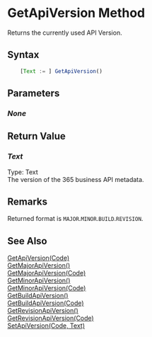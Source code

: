 # GetApiVersion Method
Returns the currently used API Version.

## Syntax
```javascript
    [Text := ] GetApiVersion()
```

## Parameters
### *None*

## Return Value
### *Text*
Type: Text<br/>
The version of the 365 business API metadata.

## Remarks
Returned format is `MAJOR`.`MINOR`.`BUILD`.`REVISION`.

## See Also
[GetApiVersion(Code)](./GetApiVersion2.md)<br />
[GetMajorApiVersion()](./GetMajorApiVersion1.md)<br />
[GetMajorApiVersion(Code)](./GetMajorApiVersion2.md)<br />
[GetMinorApiVersion()](./GetMinorApiVersion1.md)<br />
[GetMinorApiVersion(Code)](./GetMinorApiVersion2.md)<br />
[GetBuildApiVersion()](./GetBuildApiVersion1.md)<br />
[GetBuildApiVersion(Code)](./GetBuildApiVersion2.md)<br />
[GetRevisionApiVersion()](./GetRevisionApiVersion1.md)<br />
[GetRevisionApiVersion(Code)](./GetRevisionApiVersion2.md)<br />
[SetApiVersion(Code, Text)](./SetApiVersion.md)